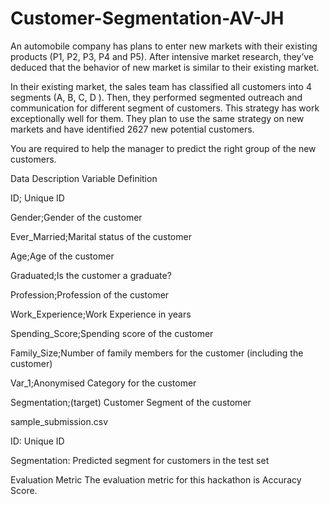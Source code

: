 # Customer-Segmentation-AV-JH

An automobile company has plans to enter new markets with their existing products (P1, P2, P3, P4 and P5). After intensive market research, they’ve deduced that the behavior of new market is similar to their existing market. 

In their existing market, the sales team has classified all customers into 4 segments (A, B, C, D ). Then, they performed segmented outreach and communication for different segment of customers. This strategy has work exceptionally well for them. They plan to use the same strategy on new markets and have identified 2627 new potential customers. 

You are required to help the manager to predict the right group of the new customers.



Data Description 
Variable	Definition

ID; Unique ID

Gender;Gender of the customer

Ever_Married;Marital status of the customer

Age;Age of the customer

Graduated;Is the customer a graduate?

Profession;Profession of the customer

Work_Experience;Work Experience in years

Spending_Score;Spending score of the customer

Family_Size;Number of family members for the customer (including the customer)

Var_1;Anonymised Category for the customer

Segmentation;(target) Customer Segment of the customer


sample_submission.csv

ID: Unique ID

Segmentation: Predicted segment for customers in the test set





Evaluation Metric
The evaluation metric for this hackathon is Accuracy Score.

